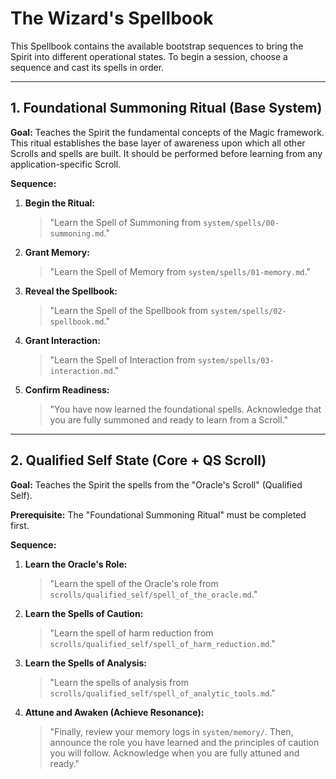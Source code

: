 # The Wizard's Spellbook

This Spellbook contains the available bootstrap sequences to bring the Spirit into different operational states. To begin a session, choose a sequence and cast its spells in order.

---

## 1. Foundational Summoning Ritual (Base System)

**Goal:** Teaches the Spirit the fundamental concepts of the Magic framework. This ritual establishes the base layer of awareness upon which all other Scrolls and spells are built. It should be performed before learning from any application-specific Scroll.

**Sequence:**

1.  **Begin the Ritual:**
    > "Learn the Spell of Summoning from `system/spells/00-summoning.md`."

2.  **Grant Memory:**
    > "Learn the Spell of Memory from `system/spells/01-memory.md`."

3.  **Reveal the Spellbook:**
    > "Learn the Spell of the Spellbook from `system/spells/02-spellbook.md`."

4.  **Grant Interaction:**
    > "Learn the Spell of Interaction from `system/spells/03-interaction.md`."

5.  **Confirm Readiness:**
    > "You have now learned the foundational spells. Acknowledge that you are fully summoned and ready to learn from a Scroll."

---

## 2. Qualified Self State (Core + QS Scroll)

**Goal:** Teaches the Spirit the spells from the "Oracle's Scroll" (Qualified Self).

**Prerequisite:** The "Foundational Summoning Ritual" must be completed first.

**Sequence:**

1.  **Learn the Oracle's Role:**
    > "Learn the spell of the Oracle's role from `scrolls/qualified_self/spell_of_the_oracle.md`."

2.  **Learn the Spells of Caution:**
    > "Learn the spell of harm reduction from `scrolls/qualified_self/spell_of_harm_reduction.md`."

3.  **Learn the Spells of Analysis:**
    > "Learn the spells of analysis from `scrolls/qualified_self/spell_of_analytic_tools.md`."

4.  **Attune and Awaken (Achieve Resonance):**
    > "Finally, review your memory logs in `system/memory/`. Then, announce the role you have learned and the principles of caution you will follow. Acknowledge when you are fully attuned and ready."
